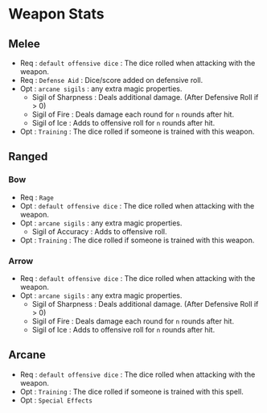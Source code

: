 # Weapon Stats

## Melee

- Req : ```default offensive dice``` : The dice rolled when attacking with the weapon.
- Req : ```Defense Aid``` : Dice/score added on defensive roll.
- Opt : ```arcane sigils``` : any extra magic properties.
  - Sigil of Sharpness : Deals additional damage. (After Defensive Roll if > 0)
  - Sigil of Fire : Deals damage each round for ```n``` rounds after hit.
  - Sigil of Ice : Adds to offensive roll for ```n``` rounds after hit.
- Opt : ```Training``` : The dice rolled if someone is trained with this weapon.

## Ranged

### Bow

- Req : ```Rage```
- Opt : ```default offensive dice``` : The dice rolled when attacking with the weapon.
- Opt : ```arcane sigils``` : any extra magic properties.
  - Sigil of Accuracy : Adds to offensive roll.
- Opt : ```Training``` : The dice rolled if someone is trained with this weapon.

### Arrow

- Req : ```default offensive dice``` : The dice rolled when attacking with the weapon.
- Opt : ```arcane sigils``` : any extra magic properties.
  - Sigil of Sharpness : Deals additional damage. (After Defensive Roll if > 0)
  - Sigil of Fire : Deals damage each round for ```n``` rounds after hit.
  - Sigil of Ice : Adds to offensive roll for ```n``` rounds after hit.

## Arcane

- Req : ```default offensive dice``` : The dice rolled when attacking with the weapon.
- Opt : ```Training``` : The dice rolled if someone is trained with this spell.
- Opt : ```Special Effects```
